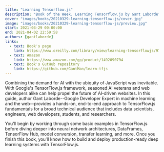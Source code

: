 ```yaml
---
title: "Learning Tensorflow.js"
description: "Book of the Week. Learning Tensorflow.js by Gant Laborde"
cover: "images/books/20210329-learning-tensorflow-js/cover.jpg"
image: "images/books/20210329-learning-tensorflow-js/preview.jpg"
start: 2021-03-29 00:00:00
end: 2021-04-02 22:59:58
authors: [gantlaborde]
links: 
  - text: Book's page
    link: https://www.oreilly.com/library/view/learning-tensorflowjs/9781492090786/
  - text: Amazon
    link: https://www.amazon.com/gp/product/1492090794
  - text: Book's GutHub repository
    link: https://github.com/GantMan/learn-tfjs
---
```


Combining the demand for AI with the ubiquity of JavaScript was inevitable. With Google's TensorFlow.js
framework, seasoned AI veterans and web developers alike can help propel the future of AI-driven websites.
In this guide, author Gant Laborde--Google Developer Expert in machine learning and the web--provides a
hands-on, end-to-end approach to TensorFlow.js fundamentals for a broad technical audience that includes
data scientists, engineers, web developers, students, and researchers.

You'll begin by working through some basic examples in TensorFlow.js before diving deeper into neural
network architectures, DataFrames, TensorFlow Hub, model conversion, transfer learning, and more. Once
you finish this book, you'll know how to build and deploy production-ready deep learning systems with
TensorFlow.js.